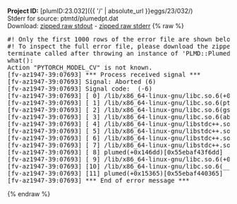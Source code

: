 **Project ID:** [plumID:23.032]({{ '/' | absolute_url }}eggs/23/032/)  
Stderr for source:  ptmtd/plumedpt.dat   
Download: [zipped raw stdout](plumedpt.dat.plumed.stdout.txt.zip) - [zipped raw stderr](plumedpt.dat.plumed.stderr.txt.zip) 
{% raw %}
<pre>
#! Only the first 1000 rows of the error file are shown below
#! To inspect the full error file, please download the zipped raw stderr file above
terminate called after throwing an instance of 'PLMD::Plumed::Exception'
what():
Action "PYTORCH_MODEL_CV" is not known.
[fv-az1947-39:07693] *** Process received signal ***
[fv-az1947-39:07693] Signal: Aborted (6)
[fv-az1947-39:07693] Signal code:  (-6)
[fv-az1947-39:07693] [ 0] /lib/x86_64-linux-gnu/libc.so.6(+0x45330)[0x7f011b845330]
[fv-az1947-39:07693] [ 1] /lib/x86_64-linux-gnu/libc.so.6(pthread_kill+0x11c)[0x7f011b89eb2c]
[fv-az1947-39:07693] [ 2] /lib/x86_64-linux-gnu/libc.so.6(gsignal+0x1e)[0x7f011b84527e]
[fv-az1947-39:07693] [ 3] /lib/x86_64-linux-gnu/libc.so.6(abort+0xdf)[0x7f011b8288ff]
[fv-az1947-39:07693] [ 4] /lib/x86_64-linux-gnu/libstdc++.so.6(+0xa5ff5)[0x7f011bca5ff5]
[fv-az1947-39:07693] [ 5] /lib/x86_64-linux-gnu/libstdc++.so.6(+0xbb0da)[0x7f011bcbb0da]
[fv-az1947-39:07693] [ 6] /lib/x86_64-linux-gnu/libstdc++.so.6(_ZSt10unexpectedv+0x0)[0x7f011bca5a55]
[fv-az1947-39:07693] [ 7] /lib/x86_64-linux-gnu/libstdc++.so.6(+0xa5a6f)[0x7f011bca5a6f]
[fv-az1947-39:07693] [ 8] plumed(+0x146dd)[0x55ebaf43f6dd]
[fv-az1947-39:07693] [ 9] /lib/x86_64-linux-gnu/libc.so.6(+0x2a1ca)[0x7f011b82a1ca]
[fv-az1947-39:07693] [10] /lib/x86_64-linux-gnu/libc.so.6(__libc_start_main+0x8b)[0x7f011b82a28b]
[fv-az1947-39:07693] [11] plumed(+0x15365)[0x55ebaf440365]
[fv-az1947-39:07693] *** End of error message ***
</pre>
{% endraw %}
